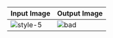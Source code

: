| Input Image  | Output Image |
| ------------- | ------------- |
| ![style-5](https://user-images.githubusercontent.com/67019423/120072769-0fb2ff00-c0b3-11eb-8015-ff7016879b5c.png) | ![bad](https://user-images.githubusercontent.com/67019423/120151494-ef498880-c209-11eb-83ae-cb2eb6453c47.PNG) |
